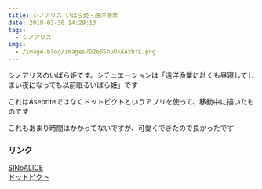 ```yaml
---
title: シノアリス いばら姫・遠洋漁業
date: 2019-03-30 14:29:13
tags:
  - シノアリス
imgs:
  - /image-blog/images/D2eSShuUkAAzbfL.png
---
```



シノアリスのいばら姫です。シチュエーションは「遠洋漁業に赴くも昼寝してしまい夜になっても以前眠るいばら姫」です

これはAsepriteではなくドットピクトというアプリを使って、移動中に描いたものです

これもあまり時間はかかってないですが、可愛くできたので良かったです

### リンク
[SINoALICE](http://sinoalice.jp)  
[ドットピクト](https://play.google.com/store/apps/details?id=net.dotpicko.dotpict&hl=ja)
